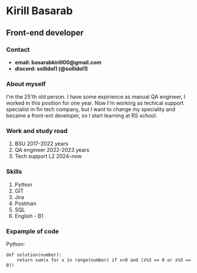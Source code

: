 # Kirill Basarab
## Front-end developer

### Contact
* __email: basarabkirill00@gmail.com__
* __discord: sollidol1 (@sollidol1)__

### About myself

I'm the 25'th old person. I have some expirience as manual QA engineer, I worked in this position for one year. Now I'm working as techical support specialist in fin tech company, but I want to change my speciality and became a front-ent developer, so I start learning at RS school.

### Work and study road
1. BSU 2017-2022 years
2. QA engineer 2022-2023 years
3. Tech support L2 2024-now

### Skills
1. Python
2. GIT
3. Jira
4. Postman
5. SQL
6. English - B1

### Expample of code
Python:
```
def solution(number):
    return sum(x for x in range(number) if x>0 and (x%3 == 0 or x%5 == 0))
```